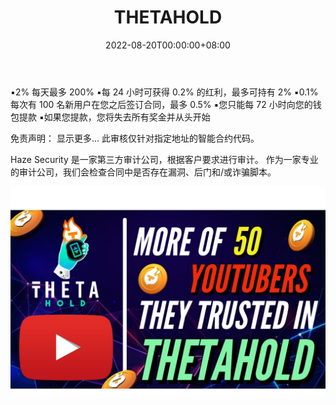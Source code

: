 ﻿---
title: "THETAHOLD"
description: "您最多可以获得 4.5% 的每日投资回报率以及您存款的所有奖金，直到您获得 200% 的利润（包括初始存款）"
date: 2022-08-20T00:00:00+08:00
lastmod: 2022-08-20T00:00:00+08:00
draft: false
authors: ["boogArno"]
featuredImage: "thetahold.png"
tags: ["High risk","THETAHOLD"]
categories: ["nfts"]
nfts: ["High risk"]
blockchain: "Other"
website: "https://thetahold.com/"
twitter: ""
discord: ""
telegram: ""
github: ""
youtube: "https://www.youtube.com/channel/UCp_iAA5GpBZru0eFMKG9aHg"
twitch: ""
facebook: ""
instagram: ""
reddit: ""
medium: ""
steam: ""
gitbook: ""
googleplay: ""
appstore: ""
status: "Live"
weight: 
lightgallery: true
toc: true
pinned: false
recommend: false
recommend1: false
---
▪️2% 每天最多 200%
▪️每 24 小时可获得 0.2% 的红利，最多可持有 2%
▪️0.1% 每次有 100 名新用户在您之后签订合同，最多 0.5%
▪️您只能每 72 小时向您的钱包提款
▪️如果您提款，您将失去所有奖金并从头开始

免责声明：
显示更多...
此审核仅针对指定地址的智能合约代码。

Haze Security 是一家第三方审计公司，根据客户要求进行审计。 作为一家专业的审计公司，我们会检查合同中是否存在漏洞、后门和/或诈骗脚本。

![thetahold-dapp-defi-other-image1_3b5be587a3b737142d5b70f500e5f96c](thetahold-dapp-defi-other-image1_3b5be587a3b737142d5b70f500e5f96c.png)